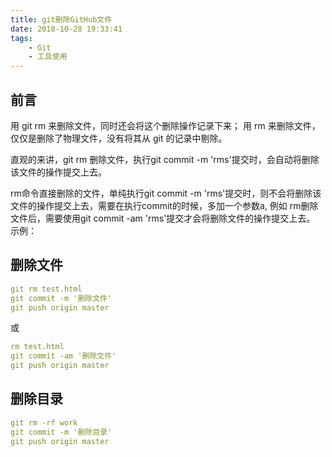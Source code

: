 ```yaml
---
title: git删除GitHub文件
date: 2018-10-28 19:33:41
tags:
    - Git
    - 工具使用
---
```

## 前言
用 git rm 来删除文件，同时还会将这个删除操作记录下来；
用 rm 来删除文件，仅仅是删除了物理文件，没有将其从 git 的记录中剔除。

直观的来讲，git rm 删除文件，执行git commit -m 'rms'提交时，会自动将删除该文件的操作提交上去。

rm命令直接删除的文件，单纯执行git commit -m 'rms'提交时，则不会将删除该文件的操作提交上去，需要在执行commit的时候，多加一个参数a,
例如 rm删除文件后，需要使用git commit -am 'rms'提交才会将删除文件的操作提交上去。
示例：
## 删除文件
```yaml
git rm test.html
git commit -m '删除文件'
git push origin master

```
或
```yaml
rm test.html
git commit -am '删除文件'
git push origin master
```
## 删除目录
```yaml
git rm -rf work
git commit -m '删除目录'
git push origin master
```








